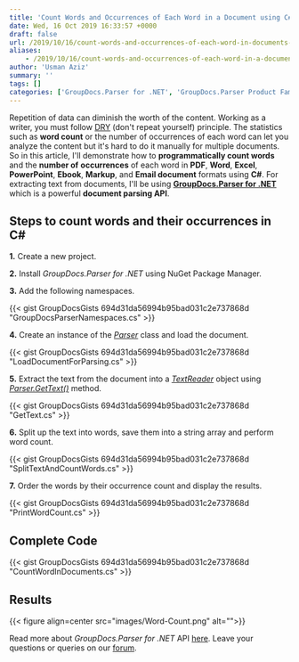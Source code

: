 ```yaml
---
title: 'Count Words and Occurrences of Each Word in a Document using C#'
date: Wed, 16 Oct 2019 16:33:57 +0000
draft: false
url: /2019/10/16/count-words-and-occurrences-of-each-word-in-documents-using-csharp/
aliases:
    - /2019/10/16/count-words-and-occurrences-of-each-word-in-a-document-using-c/
author: 'Usman Aziz'
summary: ''
tags: []
categories: ['GroupDocs.Parser for .NET', 'GroupDocs.Parser Product Family']
---
```


Repetition of data can diminish the worth of the content. Working as a writer, you must follow [DRY](https://en.wikipedia.org/wiki/Don%27t_repeat_yourself) (don't repeat yourself) principle. The statistics such as **word count** or the number of occurrences of each word can let you analyze the content but it's hard to do it manually for multiple documents. So in this article, I'll demonstrate how to **programmatically count words** and the **number of** **occurrences** of  each word in **PDF**, **Word**, **Excel**, **PowerPoint**, **Ebook**, **Markup**, and **Email document** formats using **C#**. For extracting text from documents, I'll be using [**GroupDocs.Parser for .NET**](https://products.groupdocs.com/parser/net) which is a powerful **document parsing API**.

## Steps to count words and their occurrences in C#

**1.** Create a new project.

**2.** Install _GroupDocs.Parser for .NET_ using NuGet Package Manager.

**3.** Add the following namespaces.

{{< gist GroupDocsGists 694d31da56994b95bad031c2e737868d "GroupDocsParserNamespaces.cs" >}}

**4.** Create an instance of the _[Parser](https://apireference.groupdocs.com/net/parser/groupdocs.parser/parser)_ class and load the document.

{{< gist GroupDocsGists 694d31da56994b95bad031c2e737868d "LoadDocumentForParsing.cs" >}}

**5.** Extract the text from the document into a _[TextReader](https://docs.microsoft.com/en-us/dotnet/api/system.io.textreader?view=netframework-4.8)_ object using _[Parser.GetText()](https://apireference.groupdocs.com/net/parser/groupdocs.parser/parser/methods/gettext)_ method.

{{< gist GroupDocsGists 694d31da56994b95bad031c2e737868d "GetText.cs" >}}

**6.** Split up the text into words, save them into a string array and perform word count.

{{< gist GroupDocsGists 694d31da56994b95bad031c2e737868d "SplitTextAndCountWords.cs" >}}

**7\.** Order the words by their occurrence count and display the results.

{{< gist GroupDocsGists 694d31da56994b95bad031c2e737868d "PrintWordCount.cs" >}}

## Complete Code

{{< gist GroupDocsGists 694d31da56994b95bad031c2e737868d "CountWordInDocuments.cs" >}}

## Results



{{< figure align=center src="images/Word-Count.png" alt="">}}


Read more about _GroupDocs.Parser for .NET_ API [here](https://docs.groupdocs.com/display/parsernet/Home). Leave your questions or queries on our [forum](https://forum.groupdocs.com/c/parser).




